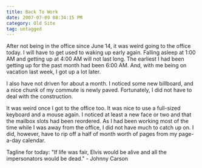 ```yaml
---
title: Back To Work
date: 2007-07-09 08:34:15 PM
category: Old Site
tag: untagged
---
```


After not being in the office since June 14, it was weird going to the office today. I will have to get used to waking up early again. Falling asleep at 1:00 AM and getting up at 4:00 AM will not last long. The earliest I had been getting up for the past month had been 6:00 AM. And, with me being on vacation last week, I got up a lot later.

I also have not driven for about a month. I noticed some new billboard, and a nice chunk of my commute is newly paved. Fortunately, I did not have to deal with the construction.

It was weird once I got to the office too. It was nice to use a full-sized keyboard and a mouse again. I noticed at least a new face or two and that the mailbox slots had been reordered. As I had been working most of the time while I was away from the office, I did not have much to catch up on. I did, however, have to rip off a half of month worth of pages from my page-a-day calendar.

Tagline for today: "If life was fair, Elvis would be alive and all the impersonators would be dead." - Johnny Carson
